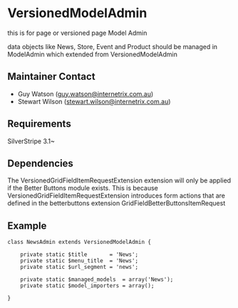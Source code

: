 VersionedModelAdmin
=======================================

this is for page or versioned page Model Admin

data objects like News, Store, Event and Product should be managed in ModelAdmin which extended from VersionedModelAdmin

Maintainer Contact
------------------
*  Guy Watson (<guy.watson@internetrix.com.au>)
*  Stewart Wilson (<stewart.wilson@internetrix.com.au>)

## Requirements

SilverStripe 3.1~

## Dependencies

The VersionedGridFieldItemRequestExtension  extension will only be applied if the Better Buttons module exists. 
This is because VersionedGridFieldItemRequestExtension introduces form actions that are defined in the betterbuttons extension GridFieldBetterButtonsItemRequest

## Example

	class NewsAdmin extends VersionedModelAdmin {
		
		private static $title       = 'News';
		private static $menu_title  = 'News';
		private static $url_segment = 'news';
	
		private static $managed_models  = array('News');
		private static $model_importers = array();
		
	}
    
